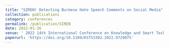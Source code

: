 ```yaml
---
title: "SIREN! Detecting Burmese Hate Speech Comments on Social Media"
collection: publications
category: conferences
permalink: /publication/SIREN
date: 2022-01-26
venue: ' 2022 14th International Conference on Knowledge and Smart Technology (KST), Bangkok, Thailand'
paperurl: 'https://doi.org/10.1109/KST53302.2022.9729075'
---
```

